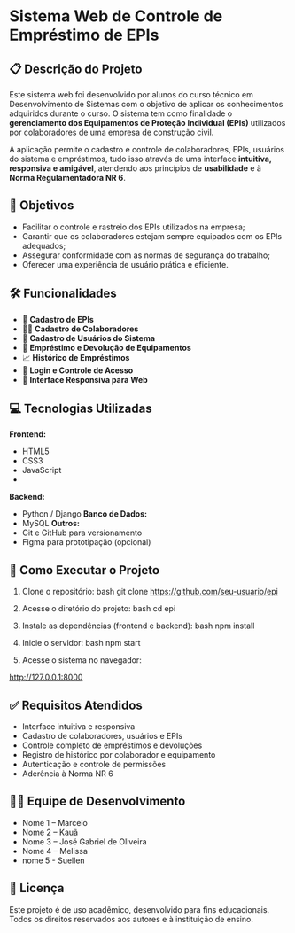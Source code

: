 # Sistema Web de Controle de Empréstimo de EPIs

## 📋 Descrição do Projeto

Este sistema web foi desenvolvido por alunos do curso técnico em Desenvolvimento de Sistemas com o objetivo de aplicar os conhecimentos adquiridos durante o curso. O sistema tem como finalidade o **gerenciamento dos Equipamentos de Proteção Individual (EPIs)** utilizados por colaboradores de uma empresa de construção civil.

A aplicação permite o cadastro e controle de colaboradores, EPIs, usuários do sistema e empréstimos, tudo isso através de uma interface **intuitiva, responsiva e amigável**, atendendo aos princípios de **usabilidade** e à **Norma Regulamentadora NR 6**.

## 🎯 Objetivos

- Facilitar o controle e rastreio dos EPIs utilizados na empresa;
- Garantir que os colaboradores estejam sempre equipados com os EPIs adequados;
- Assegurar conformidade com as normas de segurança do trabalho;
- Oferecer uma experiência de usuário prática e eficiente.

## 🛠️ Funcionalidades

- 🧰 **Cadastro de EPIs**
- 👷‍♂️ **Cadastro de Colaboradores**
- 👤 **Cadastro de Usuários do Sistema**
- 🔁 **Empréstimo e Devolução de Equipamentos**
- 📈 **Histórico de Empréstimos**
- 🔐 **Login e Controle de Acesso**
- 📱 **Interface Responsiva para Web**

## 💻 Tecnologias Utilizadas

**Frontend:**
- HTML5
- CSS3
- JavaScript
- 
**Backend:**
-  Python / Django 
**Banco de Dados:**
- MySQL
**Outros:**
- Git e GitHub para versionamento
- Figma para prototipação (opcional)

## 🚀 Como Executar o Projeto

1. Clone o repositório:
bash
git clone https://github.com/seu-usuario/epi


2. Acesse o diretório do projeto:
bash
cd epi


3. Instale as dependências (frontend e backend):
bash
npm install


4. Inicie o servidor:
bash
npm start


5. Acesse o sistema no navegador:

http://127.0.0.1:8000


## ✅ Requisitos Atendidos

- Interface intuitiva e responsiva  
- Cadastro de colaboradores, usuários e EPIs  
- Controle completo de empréstimos e devoluções  
- Registro de histórico por colaborador e equipamento  
- Autenticação e controle de permissões  
- Aderência à Norma NR 6  

## 👨‍💻 Equipe de Desenvolvimento

- Nome 1 – Marcelo 
- Nome 2 – Kauã
- Nome 3 – José Gabriel de Oliveira
- Nome 4 – Melissa
- nome 5 - Suellen
## 📄 Licença

Este projeto é de uso acadêmico, desenvolvido para fins educacionais. Todos os direitos reservados aos autores e à instituição de ensino.
